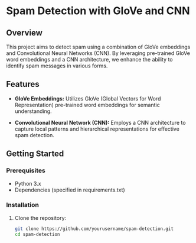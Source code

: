 # Spam Detection with GloVe and CNN

## Overview

This project aims to detect spam using a combination of GloVe embeddings and Convolutional Neural Networks (CNN). By leveraging pre-trained GloVe word embeddings and a CNN architecture, we enhance the ability to identify spam messages in various forms.

## Features

- **GloVe Embeddings:** Utilizes GloVe (Global Vectors for Word Representation) pre-trained word embeddings for semantic understanding.
  
- **Convolutional Neural Network (CNN):** Employs a CNN architecture to capture local patterns and hierarchical representations for effective spam detection.

## Getting Started

### Prerequisites

- Python 3.x
- Dependencies (specified in requirements.txt)

### Installation

1. Clone the repository:

   ```bash
   git clone https://github.com/yourusername/spam-detection.git
   cd spam-detection

